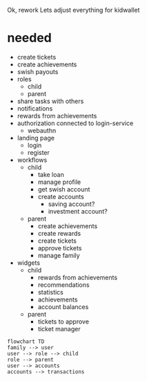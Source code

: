 Ok, rework
Lets adjust everything for kidwallet

# needed
- create tickets
- create achievements
- swish payouts
- roles
  - child
  - parent
- share tasks with others
- notifications
- rewards from achievements
- authorization connected to login-service
  - webauthn
- landing page
  - login
  - register
- workflows
  - child
    - take loan
    - manage profile
    - get swish account
    - create accounts
      - saving account?
      - investment account?
  - parent
    - create achievements
    - create rewards
    - create tickets
    - approve tickets
    - manage family
- widgets
  - child
    - rewards from achievements
    - recommendations
    - statistics
    - achievements
    - account balances
  - parent
    - tickets to approve
    - ticket manager
    

```mermaid
flowchart TD
family --> user
user --> role --> child
role --> parent
user --> accounts
accounts --> transactions
```